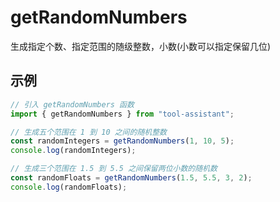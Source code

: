 # getRandomNumbers

生成指定个数、指定范围的随级整数，小数(小数可以指定保留几位)

## 示例

```javascript
// 引入 getRandomNumbers 函数
import { getRandomNumbers } from "tool-assistant";

// 生成五个范围在 1 到 10 之间的随机整数
const randomIntegers = getRandomNumbers(1, 10, 5);
console.log(randomIntegers);

// 生成三个范围在 1.5 到 5.5 之间保留两位小数的随机数
const randomFloats = getRandomNumbers(1.5, 5.5, 3, 2);
console.log(randomFloats);
```
